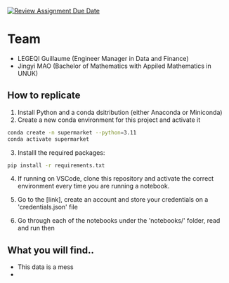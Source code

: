 [![Review Assignment Due Date](https://classroom.github.com/assets/deadline-readme-button-22041afd0340ce965d47ae6ef1cefeee28c7c493a6346c4f15d667ab976d596c.svg)](https://classroom.github.com/a/VaFOWmpj)

# Team

- LEGEQI Guillaume (Engineer Manager in Data and Finance)  
- Jingyi MAO (Bachelor of Mathematics with Appiled Mathematics in UNUK)

## How to replicate
1. Install Python and a conda dsitribution (either Anaconda or Miniconda)
2. Create a new conda environment for this project and activate it

```bash
conda create -n supermarket --python=3.11
conda activate supermarket
```

3. Installl the required packages:

```bash
pip install -r requirements.txt
```

4. If running on VSCode, clone this repository and activate the correct environment every time you are running a notebook.

5. Go to the [link], create an account and store your credentials on  a 'credentials.json' file

6. Go through each of the notebooks under the 'notebooks/' folder, read and run then

## What you will find..

- This data is a mess
- 


